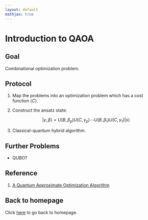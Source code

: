 ```yaml
---
layout: default
mathjax: true
---
```

# Introduction to QAOA

## Goal

Combinational optimization problem.

## Protocol

1. Map the problems into an optimization problem which has a cost function $\langle C \rangle$.
2. Construct the ansatz state:

   $$|\gamma,\beta\rangle=U(B,\beta_p)U(C,\gamma_p)\cdots U(B,\beta_1)U(C,\gamma_1)|s\rangle$$

3. Classical-quantum hybrid algorithm.

## Further Problems

- QUBO?

## Reference

1. [A Quantum Approximate Optimization Algorithm](https://arxiv.org/abs/1411.4028v1)

## Back to homepage

Click [here](../../readme.md) to go back to homepage.
